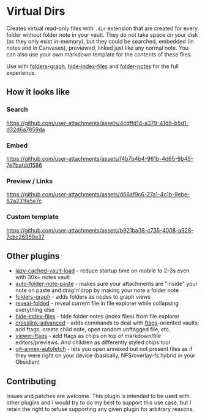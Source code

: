 # Virtual Dirs

Creates virtual read-only files with `.dir` extension that are created for every folder without folder note in your vault. They do not take space on your disk (as they only exist in-memory), but they could be searched, embedded (in notes and in Canvases), previewed, linked just like any normal note. You can also use your own markdown template for the contents of these files.

Use with [folders-graph](https://github.com/d7sd6u/obsidian-folders-graph), [hide-index-files](https://github.com/d7sd6u/obsidian-hide-index-files) and [folder-notes](https://github.com/LostPaul/obsidian-folder-notes) for the full experience.

## How it looks like

### Search

https://github.com/user-attachments/assets/4cdffd14-a379-41d6-b5d1-d32d6a7859da

### Embed

https://github.com/user-attachments/assets/f4b7b4b4-961b-4d65-9b45-7e7bafdd1586

### Preview / Links

https://github.com/user-attachments/assets/d66af9c6-27a1-4c1b-9ebe-82a231fa5e7c

### Custom template

https://github.com/user-attachments/assets/b921ba38-c735-4008-a928-7cbc26959e37

## Other plugins

- [lazy-cached-vault-load](https://github.com/d7sd6u/obsidian-lazy-cached-vault-load) - reduce startup time on mobile to 2-3s even with 30k+ notes vault
- [auto-folder-note-paste](https://github.com/d7sd6u/obsidian-auto-folder-note-paste) - makes sure your attachments are "inside" your note on paste and drag'n'drop by making your note a folder note
- [folders-graph](https://github.com/d7sd6u/obsidian-folders-graph) - adds folders as nodes to graph views
- [reveal-folded](https://github.com/d7sd6u/obsidian-reveal-folded) - reveal current file in file explorer while collapsing everything else
- [hide-index-files](https://github.com/d7sd6u/obsidian-hide-index-files) - hide folder notes (index files) from file explorer
- [crosslink-advanced](https://github.com/d7sd6u/obsidian-crosslink-advanced) - adds commands to deal with [ftags](https://github.com/d7sd6u/obsidian-lazy-cached-vault-load?tab=readme-ov-file#wait-a-minute-what-are-folderindex-notes-what-are-ftags-what-do-you-mean-annexed)-oriented vaults: add ftags, create child note, open random unftagged file, etc.
- [viewer-ftags](https://github.com/d7sd6u/obsidian-viewer-ftags) - add ftags as chips on top of markdown/file editors/previews. And children as differently styled chips too!
- [git-annex-autofetch](https://github.com/d7sd6u/obsidian-git-annex-autofetch) - lets you open annexed but not present files as if they were right on your device (basically, NFS/overlay-fs hybrid in your Obsidian)

## Contributing

Issues and patches are welcome. This plugin is intended to be used with other plugins and I would try to do my best to support this use case, but I retain the right to refuse supporting any given plugin for arbitrary reasons.
